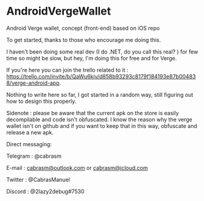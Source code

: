 # AndroidVergeWallet
Android Verge wallet, concept (front-end) based on iOS repo

To get started, thanks to those who encourage me doing this. 

I haven't been doing some real dev (I do .NET, do you call this real? ) for few time so might be slow, but hey, I'm doing this for free and for Verge. 


If you're here you can join the trello related to it : https://trello.com/invite/b/QaWu6kiv/d858b93293c8179f184193e87b004838/verge-android-app.


Nothing to write here so far, I got started in a random way, still figuring out how to design this properly.



Sidenote : please be aware that the current apk on the store is easily decompilable and code isn't obfuscated. I know the reason why the verge wallet isn't on github and if you want to keep that in this way, obfuscate and release a new apk.


Direct messaging:


Telegram : @cabrasm

E-mail : cabrasm@outlook.com or cabrasm@icloud.com

Twitter : @CabrasManuel

Discord : @2lazy2debug#7530 
